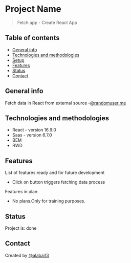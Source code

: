 # Project Name

> Fetch app - Create React App

## Table of contents

* [General info](#general-info)
* [Technologies and methodologies](#technologies-and-methodologies)
* [Setup](#setup)
* [Features](#features)
* [Status](#status)
* [Contact](#contact)

## General info

Fetch data in React from external source -[@randomuser.me](https://randomuser.me/)

## Technologies and methodologies

* React - version 16.9.0
* Saas  - version 6.7.0
* BEM
* RWD

## Features

List of features ready and for future development

* Click on button triggers fetching data process

Features in plan:

* No plans.Only for training purposes.

## Status

Project is: done

## Contact

Created by [@alabai13](https://github.com/robert-perz)
